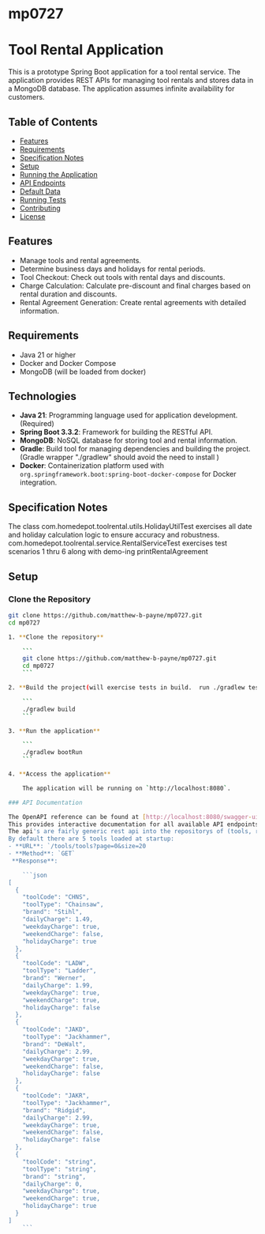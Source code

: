 # mp0727

# Tool Rental Application

This is a prototype Spring Boot application for a tool rental service. The application provides REST APIs for managing
tool rentals and stores data in a MongoDB database. The application assumes infinite availability for customers.

## Table of Contents

- [Features](#features)
- [Requirements](#requirements)
- [Specification Notes](#specification-notes)
- [Setup](#setup)
- [Running the Application](#running-the-application)
- [API Endpoints](#api-endpoints)
- [Default Data](#default-data)
- [Running Tests](#running-tests)
- [Contributing](#contributing)
- [License](#license)

## Features

- Manage tools and rental agreements.
- Determine business days and holidays for rental periods.
- Tool Checkout: Check out tools with rental days and discounts.
- Charge Calculation: Calculate pre-discount and final charges based on rental duration and discounts.
- Rental Agreement Generation: Create rental agreements with detailed information.

## Requirements

- Java 21 or higher
- Docker and Docker Compose
- MongoDB (will be loaded from docker)

## Technologies

- **Java 21**: Programming language used for application development.(Required)
- **Spring Boot 3.3.2**: Framework for building the RESTful API.
- **MongoDB**: NoSQL database for storing tool and rental information.
- **Gradle**: Build tool for managing dependencies and building the project.(Gradle wrapper "./gradlew" should avoid the
  need to install )
- **Docker**: Containerization platform used with `org.springframework.boot:spring-boot-docker-compose` for Docker
  integration.

## Specification Notes

The class com.homedepot.toolrental.utils.HolidayUtilTest exercises all date and holiday calculation logic to ensure
accuracy and robustness.
com.homedepot.toolrental.service.RentalServiceTest exercises test scenarios 1 thru 6 along with demo-ing
printRentalAgreement

## Setup

### Clone the Repository

```sh
git clone https://github.com/matthew-b-payne/mp0727.git
cd mp0727

1. **Clone the repository**

    ```
    git clone https://github.com/matthew-b-payne/mp0727.git
    cd mp0727
    ```

2. **Build the project(will exercise tests in build.  run ./gradlew test to just run tests)**

    ```
    ./gradlew build
    ```

3. **Run the application**

    ```
    ./gradlew bootRun
    ```

4. **Access the application**

    The application will be running on `http://localhost:8080`.

### API Documentation

The OpenAPI reference can be found at [http://localhost:8080/swagger-ui/index.html](http://localhost:8080/swagger-ui/index.html). 
This provides interactive documentation for all available API endpoints.  
The api's are fairly generic rest api into the repositorys of (tools, rentals, users).  
By default there are 5 tools loaded at startup: 
- **URL**: `/tools/tools?page=0&size=20
- **Method**: `GET`
 **Response**:

    ```json
[
  {
    "toolCode": "CHNS",
    "toolType": "Chainsaw",
    "brand": "Stihl",
    "dailyCharge": 1.49,
    "weekdayCharge": true,
    "weekendCharge": false,
    "holidayCharge": true
  },
  {
    "toolCode": "LADW",
    "toolType": "Ladder",
    "brand": "Werner",
    "dailyCharge": 1.99,
    "weekdayCharge": true,
    "weekendCharge": true,
    "holidayCharge": false
  },
  {
    "toolCode": "JAKD",
    "toolType": "Jackhammer",
    "brand": "DeWalt",
    "dailyCharge": 2.99,
    "weekdayCharge": true,
    "weekendCharge": false,
    "holidayCharge": false
  },
  {
    "toolCode": "JAKR",
    "toolType": "Jackhammer",
    "brand": "Ridgid",
    "dailyCharge": 2.99,
    "weekdayCharge": true,
    "weekendCharge": false,
    "holidayCharge": false
  },
  {
    "toolCode": "string",
    "toolType": "string",
    "brand": "string",
    "dailyCharge": 0,
    "weekdayCharge": true,
    "weekendCharge": true,
    "holidayCharge": true
  }
]
    ```

